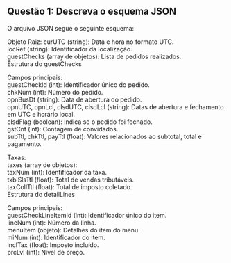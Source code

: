 
## **Questão 1: Descreva o esquema JSON**

O arquivo JSON segue o seguinte esquema:

Objeto Raiz:
curUTC (string): Data e hora no formato UTC.  
locRef (string): Identificador da localização.  
guestChecks (array de objetos): Lista de pedidos realizados.  
Estrutura do guestChecks

Campos principais:  
guestCheckId (int): Identificador único do pedido.  
chkNum (int): Número do pedido.  
opnBusDt (string): Data de abertura do pedido.  
opnUTC, opnLcl, clsdUTC, clsdLcl (string): Datas de abertura e fechamento em UTC e horário local.  
clsdFlag (boolean): Indica se o pedido foi fechado.  
gstCnt (int): Contagem de convidados.  
subTtl, chkTtl, payTtl (float): Valores relacionados ao subtotal, total e pagamento.  

Taxas:  
taxes (array de objetos):  
taxNum (int): Identificador da taxa.  
txblSlsTtl (float): Total de vendas tributáveis.  
taxCollTtl (float): Total de imposto coletado.  
Estrutura do detailLines  

Campos principais:  
guestCheckLineItemId (int): Identificador único do item.  
lineNum (int): Número da linha.  
menuItem (objeto): Detalhes do item do menu.  
miNum (int): Identificador do item.  
inclTax (float): Imposto incluído.  
prcLvl (int): Nível de preço.  
  
